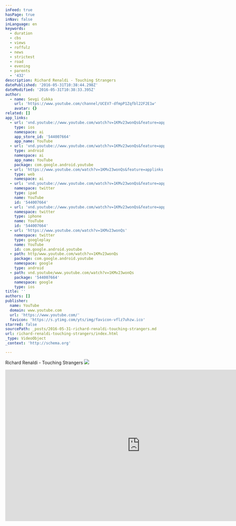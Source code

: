 ```yaml
---
inFeed: true
hasPage: true
inNav: false
inLanguage: en
keywords:
  - duration
  - cbs
  - views
  - roffulz
  - news
  - strictest
  - road
  - evening
  - parents
  - '432'
description: Richard Renaldi - Touching Strangers
datePublished: '2016-05-31T10:38:44.298Z'
dateModified: '2016-05-31T10:38:33.395Z'
author:
  - name: Sevgi Cukka
    url: 'https://www.youtube.com/channel/UCEV7-dfmpP1Zqfbl22F2E1w'
    avatar: {}
related: []
app_links:
  - url: 'vnd.youtube://www.youtube.com/watch?v=1KMv23wonQs&feature=applinks'
    type: ios
    namespace: ai
    app_store_id: '544007664'
    app_name: YouTube
  - url: 'vnd.youtube://www.youtube.com/watch?v=1KMv23wonQs&feature=applinks'
    type: android
    namespace: ai
    app_name: YouTube
    package: com.google.android.youtube
  - url: 'https://www.youtube.com/watch?v=1KMv23wonQs&feature=applinks'
    type: web
    namespace: ai
  - url: 'vnd.youtube://www.youtube.com/watch?v=1KMv23wonQs&feature=applinks'
    namespace: twitter
    type: ipad
    name: YouTube
    id: '544007664'
  - url: 'vnd.youtube://www.youtube.com/watch?v=1KMv23wonQs&feature=applinks'
    namespace: twitter
    type: iphone
    name: YouTube
    id: '544007664'
  - url: 'https://www.youtube.com/watch?v=1KMv23wonQs'
    namespace: twitter
    type: googleplay
    name: YouTube
    id: com.google.android.youtube
  - path: http/www.youtube.com/watch?v=1KMv23wonQs
    package: com.google.android.youtube
    namespace: google
    type: android
  - path: vnd.youtube/www.youtube.com/watch?v=1KMv23wonQs
    package: '544007664'
    namespace: google
    type: ios
title: ''
authors: []
publisher:
  name: YouTube
  domain: www.youtube.com
  url: 'https://www.youtube.com/'
  favicon: 'https://s.ytimg.com/yts/img/favicon-vflz7uhzw.ico'
starred: false
sourcePath: _posts/2016-05-31-richard-renaldi-touching-strangers.md
url: richard-renaldi-touching-strangers/index.html
_type: VideoObject
_context: 'http://schema.org'

---
```

Richard Renaldi - Touching Strangers
![](https://the-grid-user-content.s3-us-west-2.amazonaws.com/b8621164-33bf-44d3-a5b0-f97729cd6073.jpg)

<iframe src="https://cdn.embedly.com/widgets/media.html?src=https%3A%2F%2Fwww.youtube.com%2Fembed%2F1KMv23wonQs%3Ffeature%3Doembed&amp;url=http%3A%2F%2Fwww.youtube.com%2Fwatch%3Fv%3D1KMv23wonQs&amp;image=https%3A%2F%2Fi.ytimg.com%2Fvi%2F1KMv23wonQs%2Fhqdefault.jpg&amp;key=b7d04c9b404c499eba89ee7072e1c4f7&amp;type=text%2Fhtml&amp;schema=youtube" width="854" height="480" scrolling="no" frameborder="0" allowfullscreen="" style=""></iframe>